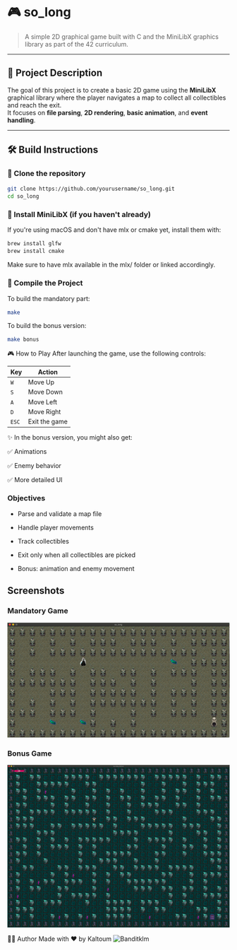 # 🎮 so_long

> A simple 2D graphical game built with C and the MiniLibX graphics library as part of the 42 curriculum.

---

## 📌 Project Description

The goal of this project is to create a basic 2D game using the **MiniLibX** graphical library where the player navigates a map to collect all collectibles and reach the exit.  
It focuses on **file parsing**, **2D rendering**, **basic animation**, and **event handling**.

---

## 🛠️ Build Instructions

### 🔹 Clone the repository

```bash
git clone https://github.com/yourusername/so_long.git
cd so_long
```

### 🔹 Install MiniLibX (if you haven't already)
If you're using macOS and don't have mlx or cmake yet, install them with:
```bash
brew install glfw
brew install cmake
```
Make sure to have mlx available in the mlx/ folder or linked accordingly.


### 🔹 Compile the Project
To build the mandatory part:
```bash
make
```

To build the bonus version:
```bash
make bonus
```

🎮 How to Play
After launching the game, use the following controls:

| Key     |       Action    |
|---------|-----------------|
|    `W`  |   Move Up       | 
|    `S`  |   Move Down     |
|    `A`  |   Move Left     |
|    `D`  |   Move Right    |
|   `ESC` |   Exit the game |


✨ In the bonus version, you might also get:

✅ Animations

✅ Enemy behavior

✅ More detailed UI


### Objectives
 - Parse and validate a map file

 - Handle player movements

 - Track collectibles

 - Exit only when all collectibles are picked

 - Bonus: animation and enemy movement


## Screenshots

### Mandatory Game
![mandatory](assets/mandatory.png)

### Bonus Game
![bonus](assets/bonus.png)


   🧑‍💻 Author
Made with ❤️ by Kaltoum
![Banditklm]([https://github.com/banditklm](https://github.com/banditklm))


















